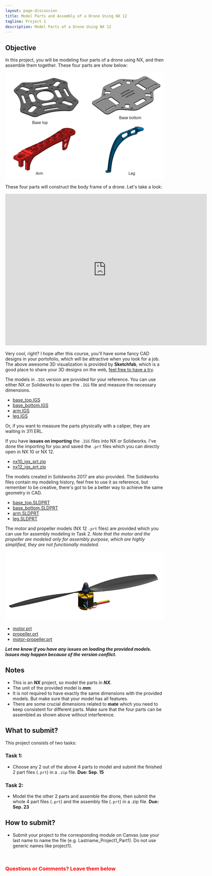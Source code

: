 ```yaml
---
layout: page-discussion
title: Model Parts and Assembly of a Drone Using NX 12
tagline: Project 1
description: Model Parts of a Drone Using NX 12
---
```


## Objective

In this project, you will be modeling four parts of a drone using NX, and then assemble them together. These four parts are show below:

<img src="../assets/images/project-1/parts.png" width="700">

These four parts will construct the body frame of a drone. Let's take a look:

<div class="sketchfab-embed-wrapper"><iframe width="640" height="480" src="https://sketchfab.com/models/b0d3f97d518b4cfc89c9ff8857c29865/embed?autospin=0.2&amp;autostart=1" frameborder="0" allow="autoplay; fullscreen; vr" mozallowfullscreen="true" webkitallowfullscreen="true"></iframe>
</div>

Very cool, right? I hope after this course, you'll have some fancy CAD designs in your portofolio, which will be attractive when you look for a job. The above awesome 3D visualization is provided by **Sketchfab**, which is a good place to share your 3D designs on the web, [feel free to have a try](https://skfb.ly/6AYHv).

The models in `.IGS` version are provided for your reference. You can use either NX or Solidworks to open the `.IGS` file and measure the necessary dimensions.
- [base_top.IGS](../assets/models/project-1/base_top.IGS)
- [base_bottom.IGS](../assets/models/project-1/base_bottom.IGS)
- [arm.IGS](../assets/models/project-1/arm.IGS)
- [leg.IGS](../assets/models/project-1/leg.IGS)

Or, if you want to measure the parts physically with a caliper, they are waiting in 311 ERL.

If you have **issues on importing** the `.IGS` files into NX or Solidworks. I've done the importing for you and saved the `.prt` files which you can directly open in NX 10 or NX 12.

- [nx10_igs_prt.zip](../assets/models/project-1/nx10_igs_prt.zip)
- [nx12_igs_prt.zip](../assets/models/project-1/nx12_igs_prt.zip)

The models created in Solidworks 2017 are also provided. The Solidworks files contain my modeling history, feel free to use it as reference, but remember to be creative, there's got to be a better way to achieve the same geometry in CAD.

- [base_top.SLDPRT](../assets/models/project-1/base_top.SLDPRT)
- [base_bottom.SLDPRT](../assets/models/project-1/base_bottom.SLDPRT)
- [arm.SLDPRT](../assets/models/project-1/arm.SLDPRT)
- [leg.SLDPRT](../assets/models/project-1/leg.SLDPRT)

The motor and propeller models (NX 12 `.prt` files) are provided which you can use for assembly modeling in Task 2. *Note that the motor and the propeller are modeled only for assembly purpose, which are highly simplified, they are not functionally modeled.* 

<img src="../assets/images/project-1/motor-asm.png" width="700">

- [motor.prt](../assets/models/project-1/motor.prt)
- [propeller.prt](../assets/models/project-1/propeller.prt)
- [motor-propeller.prt](../assets/models/project-1/motor-propeller.prt)

***Let me know if you have any issues on loading the provided models. Issues may happen because of the version conflict.***

## Notes
- This is an ***NX*** project, so model the parts in ***NX***.
- The unit of the provided model is ***mm***.
- It is not required to have exactly the same dimensions with the provided models. But make sure that your model has all features.
- There are some crucial dimensions related to **mate** which you need to keep consistent for different parts. Make sure that the four parts can be assembled as shown above without interference.

## What to submit?
This project consists of two tasks:

### <a class="anchor" id="task-1">Task 1</a>:  

- Choose any 2 out of the above 4 parts to model and submit the finished 2 part files (`.prt`) in a `.zip` file. **Due: Sep. 15**



### <a class="anchor" id="task-2">Task 2</a>:  

- Model the the other 2 parts and assemble the drone, then submit the whole 4 part files (`.prt`) and the assembly file (`.prt`) in a .zip file. **Due: Sep. 23**

## How to submit?
- Submit your project to the corresponding module on Canvas (use your last name to name the file (e.g. Lastname_Project1_Part1). Do not use generic names like project1).

<br>


### <span style="color: red">Questions or Comments? Leave them below <i class="fas fa-arrow-down"></i></span>

